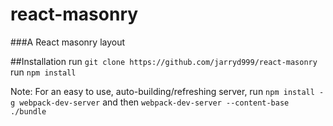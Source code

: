 # react-masonry
###A React masonry layout


##Installation
run `git clone https://github.com/jarryd999/react-masonry`
run `npm install`

Note: For an easy to use, auto-building/refreshing server, run `npm install -g webpack-dev-server` and then
`webpack-dev-server --content-base ./bundle`